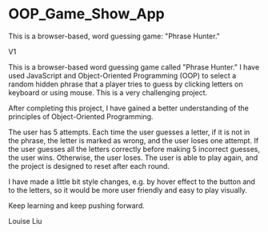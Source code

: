 # OOP_Game_Show_App
This is a browser-based, word guessing game: "Phrase Hunter."

V1

This is a browser-based word guessing game called "Phrase Hunter." I have used JavaScript and Object-Oriented Programming (OOP) to select a random hidden phrase that a player tries to guess by clicking letters on keyboard or using mouse. This is a very challenging project. 

After completing this project, I have gained a better understanding of the principles of Object-Oriented Programming. 

The user has 5 attempts. Each time the user guesses a letter, if it is not in the phrase, the letter is marked as wrong, and the user loses one attempt. If the user guesses all the letters correctly before making 5 incorrect guesses, the user wins. Otherwise, the user loses. The user is able to play again, and the project is designed to reset after each round. 

I have made a little bit style changes, e.g. by hover effect to the button and to the letters, so it would be more user friendly and easy to play visually.

Keep learning and keep pushing forward.



Louise Liu



